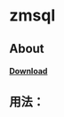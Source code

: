 # zmsql
## About
#### [Download](https://raw.githubusercontent.com/XuWuDeAi/zmsql/master/zmsql.jar)<br>

## 用法：
